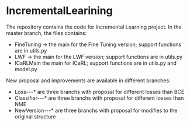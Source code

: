 # IncrementalLearining


The repository contains the code for Incremental Learning project.
In the master branch, the files contains:

- FineTuning -> the main for the Fine Tuning version; support functions are in utils.py
- LWF -> the main for the LWF version; support functions are in utils.py
- ICaRLMain  the main for ICaRL; support functions are in utils.py and model.py

New proposal and improvements are available in different branches:
- Loss---* are three branchs with proposal for different losses than BCE
- Classifier---* are three branchs with proposal for different losses than NME
- NewVersion---* are three branchs with proposal for modifies to the original structure
